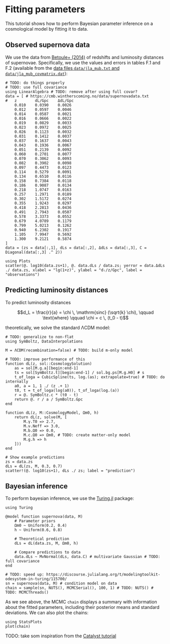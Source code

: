 # Fitting parameters

This tutorial shows how to perform Bayesian parameter inference on a cosmological model by fitting it to data.

## Observed supernova data

We use the data from [Betoule+ (2014)](https://arxiv.org/abs/1401.4064) of redshifts and luminosity distances of supernovae.
Specifically, we use the values and errors in tables F.1 and F.2
(available from the [data files `data/jla_mub.txt` and `data/jla_mub_covmatrix.dat`](http://supernovae.in2p3.fr/sdss_snls_jla/jla_likelihood_v6.tgz)):
```@example 1
# TODO: do things properly
# TODO: use full covariance
using LinearAlgebra # TODO: remove after using full covar?
data = [ # https://cmb.wintherscoming.no/data/supernovadata.txt
#   z        dL/Gpc    ΔdL/Gpc
    0.010    0.0390    0.0026
    0.012    0.0597    0.0046 
    0.014    0.0587    0.0021 
    0.016    0.0666    0.0022 
    0.019    0.0829    0.0033 
    0.023    0.0972    0.0025 
    0.026    0.1123    0.0032 
    0.031    0.1412    0.0037 
    0.037    0.1637    0.0043 
    0.043    0.1936    0.0067 
    0.051    0.2139    0.0092 
    0.060    0.2701    0.0077 
    0.070    0.3062    0.0093 
    0.082    0.3902    0.0098 
    0.097    0.4473    0.0123 
    0.114    0.5279    0.0091 
    0.134    0.6510    0.0116 
    0.158    0.7384    0.0118 
    0.186    0.9087    0.0134 
    0.218    1.0747    0.0163 
    0.257    1.2971    0.0189 
    0.302    1.5172    0.0274 
    0.355    1.9243    0.0297 
    0.418    2.2813    0.0436 
    0.491    2.7943    0.0507 
    0.578    3.3373    0.0552 
    0.679    4.0789    0.1179 
    0.799    5.0213    0.1262 
    0.940    6.2302    0.1917 
    1.105    7.9947    0.5692 
    1.300    9.2121    0.5874 
]
data = (zs = data[:,1], dLs = data[:,2], ΔdLs = data[:,3], C = Diagonal(data[:,3] .^ 2))

using Plots
scatter(@. log10(data.zs+1), @. data.dLs / data.zs; yerror = data.ΔdLs ./ data.zs, xlabel = "lg(1+z)", ylabel = "dₗ/z/Gpc", label = "observations")
```

## Predicting luminosity distances

To predict luminosity distances
```math
d_L = \frac{r}{a} = \chi \, \mathrm{sinc} (\sqrt{k} \chi),
\qquad \text{where} \qquad
\chi = c \, (t_0 - t)
```
theoretically, we solve the standard ΛCDM model:
```@example 1
# TODO: generalize to non-flat
using SymBoltz, DataInterpolations

M = ΛCDM(recombination=false) # TODO: build m-only model

# TODO: improve performance of this
function dL(z, sol::CosmologySolution)
    as = sol[M.g.a][begin:end-1]
    ts = sol[SymBoltz.t][begin:end-1] / sol.bg.ps[M.g.H0] # s
    t_of_loga = CubicSpline(ts, log.(as); extrapolate=true) # TODO: do internally
    a0, a = 1, 1 ./ (z .+ 1)
    t0, t = t_of_loga(log(a0)), t_of_loga(log.(a))
    r = @. SymBoltz.c * (t0 - t)
    return @. r / a / SymBoltz.Gpc
end

function dL(z, M::CosmologyModel, Ωm0, h)
    return dL(z, solve(M, [
        M.γ.T0 => 2.7,
        M.ν.Neff => 3.0,
        M.b.Ω0 => 0.0,
        M.c.Ω0 => Ωm0, # TODO: create matter-only model
        M.g.h => h
    ]))
end

# Show example predictions
zs = data.zs
dLs = dL(zs, M, 0.3, 0.7)
scatter!(@. log10(zs+1), dLs ./ zs; label = "prediction")
```

## Bayesian inference

To perform bayesian inference, we use the [Turing.jl](https://turinglang.org/) package:
```@example 1
using Turing

@model function supernova(data, M)
    # Parameter priors
    Ωm0 ~ Uniform(0.2, 0.4)
    h ~ Uniform(0.6, 0.8)

    # Theoretical prediction
    dLs = dL(data.zs, M, Ωm0, h)

    # Compare predictions to data
    data.dLs ~ MvNormal(dLs, data.C) # multivariate Gaussian # TODO: full covariance
end

# TODO: speed up: https://discourse.julialang.org/t/modelingtoolkit-odesystem-in-turing/115700/
sn = supernova(data, M) # condition model on data
chain = sample(sn, NUTS(), MCMCSerial(), 100, 1) # TODO: NUTS() # TODO: MCMCThreads()
```
As we see above, the MCMC `chain` displays a summary with information about the fitted parameters, including their posterior means and standard deviations.
We can also plot the chains:
```@example 1
using StatsPlots
plot(chain)
```

TODO: take som inspiration from the [Catalyst tutorial](https://docs.sciml.ai/Catalyst/stable/inverse_problems/global_sensitivity_analysis/)
